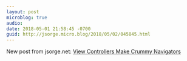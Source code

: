 ```yaml
---
layout: post
microblog: true
audio: 
date: 2018-05-01 21:58:45 -0700
guid: http://jsorge.micro.blog/2018/05/02/045845.html
---
```

New post from jsorge.net: [View Controllers Make Crummy Navigators](http://jsorge.net/2018/05/01/view-controllers-make-crummy-navigators/)
